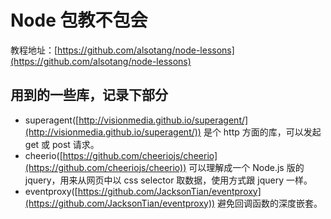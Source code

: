 # Node 包教不包会

教程地址：[https://github.com/alsotang/node-lessons](https://github.com/alsotang/node-lessons)

## 用到的一些库，记录下部分

- superagent([http://visionmedia.github.io/superagent/](http://visionmedia.github.io/superagent/)) 是个 http 方面的库，可以发起 get 或 post 请求。
- cheerio([https://github.com/cheeriojs/cheerio](https://github.com/cheeriojs/cheerio)) 可以理解成一个 Node.js 版的 jquery，用来从网页中以 css selector 取数据，使用方式跟 jquery 一样。
- eventproxy([https://github.com/JacksonTian/eventproxy](https://github.com/JacksonTian/eventproxy)) 避免回调函数的深度嵌套。
